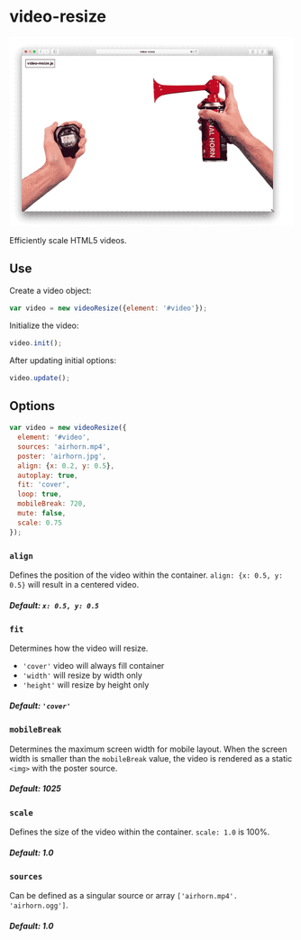 # video-resize

![video-resize.js in action](assets/video-resize.gif?raw=true)

Efficiently scale HTML5 videos.

## Use

Create a video object:

```javascript
var video = new videoResize({element: '#video'});
```

Initialize the video:

```javascript
video.init();
```

After updating initial options:

```javascript
video.update();
```

## Options

```javascript
var video = new videoResize({
  element: '#video',
  sources: 'airhorn.mp4',
  poster: 'airhorn.jpg',
  align: {x: 0.2, y: 0.5},
  autoplay: true,
  fit: 'cover',
  loop: true,
  mobileBreak: 720,
  mute: false,
  scale: 0.75
});
```
### ```align```

Defines the position of the video within the container. `align: {x: 0.5, y: 0.5}` will result in a centered video.

##### Default: `x: 0.5, y: 0.5`

### ```fit```

Determines how the video will resize.
* `'cover'` video will always fill container
* `'width'` will resize by width only
* `'height'` will resize by height only

##### Default: `'cover'`

### ```mobileBreak```

Determines the maximum screen width for mobile layout. When the screen width is smaller than the ```mobileBreak``` value, the video is rendered as a static ```<img>``` with the poster source.

##### Default: 1025

### ```scale```

Defines the size of the video within the container. `scale: 1.0` is 100%.

##### Default: 1.0

### ```sources```

Can be defined as a singular source or array `['airhorn.mp4'. 'airhorn.ogg']`.

##### Default: 1.0

